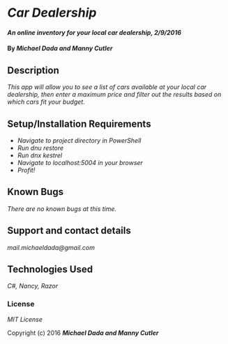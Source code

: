 # _Car Dealership_

#### _An online inventory for your local car dealership, 2/9/2016_

#### By _**Michael Dada and Manny Cutler**_

## Description

_This app will allow you to see a list of cars available at your local car dealership, then enter a maximum price and filter out the results based on which cars fit your budget._

## Setup/Installation Requirements

* _Navigate to project directory in PowerShell_
* _Run dnu restore_
* _Run dnx kestrel_
* _Navigate to localhost:5004 in your browser_
* _Profit!_


## Known Bugs

_There are no known bugs at this time._

## Support and contact details

_mail.michaeldada@gmail.com_

## Technologies Used

_C#, Nancy, Razor_

### License

*MIT License*

Copyright (c) 2016 **_Michael Dada and Manny Cutler_**
